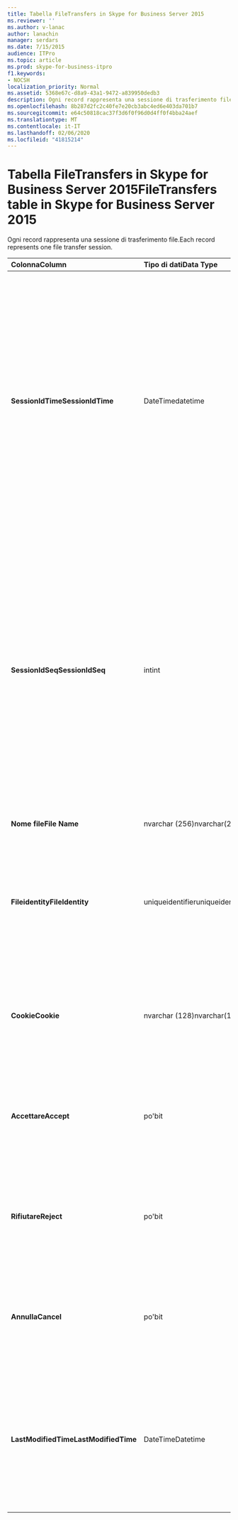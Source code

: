 ```yaml
---
title: Tabella FileTransfers in Skype for Business Server 2015
ms.reviewer: ''
ms.author: v-lanac
author: lanachin
manager: serdars
ms.date: 7/15/2015
audience: ITPro
ms.topic: article
ms.prod: skype-for-business-itpro
f1.keywords:
- NOCSH
localization_priority: Normal
ms.assetid: 5368e67c-d8a9-43a1-9472-a839950dedb3
description: Ogni record rappresenta una sessione di trasferimento file.
ms.openlocfilehash: 8b287d2fc2c40fe7e20cb3abc4ed6e403da701b7
ms.sourcegitcommit: e64c50818cac37f3d6f0f96d0d4ff0f4bba24aef
ms.translationtype: MT
ms.contentlocale: it-IT
ms.lasthandoff: 02/06/2020
ms.locfileid: "41815214"
---
```

# <a name="filetransfers-table-in-skype-for-business-server-2015"></a><span data-ttu-id="72ba1-103">Tabella FileTransfers in Skype for Business Server 2015</span><span class="sxs-lookup"><span data-stu-id="72ba1-103">FileTransfers table in Skype for Business Server 2015</span></span>
 
<span data-ttu-id="72ba1-104">Ogni record rappresenta una sessione di trasferimento file.</span><span class="sxs-lookup"><span data-stu-id="72ba1-104">Each record represents one file transfer session.</span></span>
  
|<span data-ttu-id="72ba1-105">**Colonna**</span><span class="sxs-lookup"><span data-stu-id="72ba1-105">**Column**</span></span>|<span data-ttu-id="72ba1-106">**Tipo di dati**</span><span class="sxs-lookup"><span data-stu-id="72ba1-106">**Data Type**</span></span>|<span data-ttu-id="72ba1-107">**Chiave/indice**</span><span class="sxs-lookup"><span data-stu-id="72ba1-107">**Key/Index**</span></span>|<span data-ttu-id="72ba1-108">**Dettagli**</span><span class="sxs-lookup"><span data-stu-id="72ba1-108">**Details**</span></span>|
|:-----|:-----|:-----|:-----|
|<span data-ttu-id="72ba1-109">**SessionIdTime**</span><span class="sxs-lookup"><span data-stu-id="72ba1-109">**SessionIdTime**</span></span> <br/> |<span data-ttu-id="72ba1-110">DateTime</span><span class="sxs-lookup"><span data-stu-id="72ba1-110">datetime</span></span>  <br/> |<span data-ttu-id="72ba1-111">Primaria, straniera</span><span class="sxs-lookup"><span data-stu-id="72ba1-111">Primary, Foreign</span></span>  <br/> |<span data-ttu-id="72ba1-112">Ora della richiesta della sessione.</span><span class="sxs-lookup"><span data-stu-id="72ba1-112">Time of session request.</span></span> <span data-ttu-id="72ba1-113">Usato in combinazione con **SessionIdSeq** per identificare in modo univoco una sessione.</span><span class="sxs-lookup"><span data-stu-id="72ba1-113">Used in conjunction with **SessionIdSeq** to uniquely identify a session.</span></span> <span data-ttu-id="72ba1-114">Per altre informazioni, vedere la [tabella delle finestre di dialogo in Skype for Business Server 2015](dialogs.md) .</span><span class="sxs-lookup"><span data-stu-id="72ba1-114">See the [Dialogs table in Skype for Business Server 2015](dialogs.md) for more information.</span></span> <br/> |
|<span data-ttu-id="72ba1-115">**SessionIdSeq**</span><span class="sxs-lookup"><span data-stu-id="72ba1-115">**SessionIdSeq**</span></span> <br/> |<span data-ttu-id="72ba1-116">int</span><span class="sxs-lookup"><span data-stu-id="72ba1-116">int</span></span>  <br/> |<span data-ttu-id="72ba1-117">Primaria, straniera</span><span class="sxs-lookup"><span data-stu-id="72ba1-117">Primary, Foreign</span></span>  <br/> |<span data-ttu-id="72ba1-118">Numero ID per identificare la sessione.</span><span class="sxs-lookup"><span data-stu-id="72ba1-118">ID number to identify the session.</span></span> <span data-ttu-id="72ba1-119">Usato in combinazione con **SessionIdTime** per identificare in modo univoco una sessione.</span><span class="sxs-lookup"><span data-stu-id="72ba1-119">Used in conjunction with **SessionIdTime** to uniquely identify a session.</span></span> <span data-ttu-id="72ba1-120">Per altre informazioni, vedere la [tabella delle finestre di dialogo in Skype for Business Server 2015](dialogs.md) .</span><span class="sxs-lookup"><span data-stu-id="72ba1-120">See the [Dialogs table in Skype for Business Server 2015](dialogs.md) for more information.</span></span> <br/> |
|<span data-ttu-id="72ba1-121">**Nome file**</span><span class="sxs-lookup"><span data-stu-id="72ba1-121">**File Name**</span></span> <br/> |<span data-ttu-id="72ba1-122">nvarchar (256)</span><span class="sxs-lookup"><span data-stu-id="72ba1-122">nvarchar(256)</span></span>  <br/> ||<span data-ttu-id="72ba1-123">Nome del file.</span><span class="sxs-lookup"><span data-stu-id="72ba1-123">Name of the file.</span></span>  <br/> |
|<span data-ttu-id="72ba1-124">**Fileidentity**</span><span class="sxs-lookup"><span data-stu-id="72ba1-124">**FileIdentity**</span></span> <br/> |<span data-ttu-id="72ba1-125">uniqueidentifier</span><span class="sxs-lookup"><span data-stu-id="72ba1-125">uniqueidentifier</span></span>  <br/> ||<span data-ttu-id="72ba1-126">Identificatore univoco per distinguere tra i trasferimenti di file che coinvolgono lo stesso nome file.</span><span class="sxs-lookup"><span data-stu-id="72ba1-126">Unique identifier to distinguish between file transfers involving the same file name.</span></span>  <br/> |
|<span data-ttu-id="72ba1-127">**Cookie**</span><span class="sxs-lookup"><span data-stu-id="72ba1-127">**Cookie**</span></span> <br/> |<span data-ttu-id="72ba1-128">nvarchar (128)</span><span class="sxs-lookup"><span data-stu-id="72ba1-128">nvarchar(128)</span></span>  <br/> |<span data-ttu-id="72ba1-129">Principale</span><span class="sxs-lookup"><span data-stu-id="72ba1-129">Primary</span></span>  <br/> |<span data-ttu-id="72ba1-130">Usato per identificare ogni messaggio di follow-up associato a questo.</span><span class="sxs-lookup"><span data-stu-id="72ba1-130">Used to identify every follow-up message as being associated with this one.</span></span>  <br/> |
|<span data-ttu-id="72ba1-131">**Accettare**</span><span class="sxs-lookup"><span data-stu-id="72ba1-131">**Accept**</span></span> <br/> |<span data-ttu-id="72ba1-132">po'</span><span class="sxs-lookup"><span data-stu-id="72ba1-132">bit</span></span>  <br/> ||<span data-ttu-id="72ba1-133">Può essere TRUE o NULL.</span><span class="sxs-lookup"><span data-stu-id="72ba1-133">Can be TRUE or NULL.</span></span> <span data-ttu-id="72ba1-134">Se TRUE, quindi Reject e Cancel saranno NULL.</span><span class="sxs-lookup"><span data-stu-id="72ba1-134">If TRUE, then Reject and Cancel will be NULL.</span></span>  <br/> |
|<span data-ttu-id="72ba1-135">**Rifiutare**</span><span class="sxs-lookup"><span data-stu-id="72ba1-135">**Reject**</span></span> <br/> |<span data-ttu-id="72ba1-136">po'</span><span class="sxs-lookup"><span data-stu-id="72ba1-136">bit</span></span>  <br/> ||<span data-ttu-id="72ba1-137">Può essere TRUE o NULL.</span><span class="sxs-lookup"><span data-stu-id="72ba1-137">Can be TRUE or NULL.</span></span> <span data-ttu-id="72ba1-138">Se TRUE, accetta e Annulla sarà NULL.</span><span class="sxs-lookup"><span data-stu-id="72ba1-138">If TRUE, then Accept and Cancel will be NULL.</span></span>  <br/> |
|<span data-ttu-id="72ba1-139">**Annulla**</span><span class="sxs-lookup"><span data-stu-id="72ba1-139">**Cancel**</span></span> <br/> |<span data-ttu-id="72ba1-140">po'</span><span class="sxs-lookup"><span data-stu-id="72ba1-140">bit</span></span>  <br/> ||<span data-ttu-id="72ba1-141">Può essere TRUE o NULL.</span><span class="sxs-lookup"><span data-stu-id="72ba1-141">Can be TRUE or NULL.</span></span> <span data-ttu-id="72ba1-142">Se TRUE, accetta e rifiuta sarà NULL.</span><span class="sxs-lookup"><span data-stu-id="72ba1-142">If TRUE, then Accept and Reject will be NULL.</span></span>  <br/> |
|<span data-ttu-id="72ba1-143">**LastModifiedTime**</span><span class="sxs-lookup"><span data-stu-id="72ba1-143">**LastModifiedTime**</span></span> <br/> |<span data-ttu-id="72ba1-144">DateTime</span><span class="sxs-lookup"><span data-stu-id="72ba1-144">Datetime</span></span>  <br/> ||<span data-ttu-id="72ba1-145">Per l'uso interno da parte del servizio di monitoraggio.</span><span class="sxs-lookup"><span data-stu-id="72ba1-145">For internal use by the Monitoring service.</span></span>  <br/> <span data-ttu-id="72ba1-146">Questo campo è stato introdotto in Skype for Business Server 2015.</span><span class="sxs-lookup"><span data-stu-id="72ba1-146">This field was introduced in Skype for Business Server 2015.</span></span>  <br/> |
   

